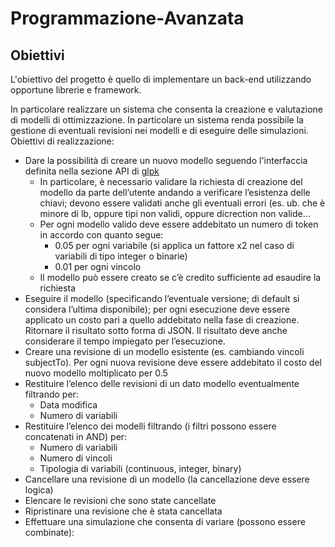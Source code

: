 # Programmazione-Avanzata

## Obiettivi

L'obiettivo del progetto è quello di implementare un back-end utilizzando opportune librerie e framework.

In particolare realizzare un sistema che consenta la creazione e valutazione di modelli di ottimizzazione. In particolare un sistema renda possibile la gestione di eventuali revisioni nei modelli e di eseguire delle simulazioni. Obiettivi di realizzazione:

- Dare la possibilità di creare un nuovo modello seguendo l'interfaccia definita nella sezione API di [glpk](https://github.com/jvail/glpk.js)
  - In particolare, è necessario validare la richiesta di creazione del modello da parte dell’utente andando a verificare l’esistenza delle chiavi; devono essere validati anche gli eventuali errori (es. ub. che è minore di lb, oppure tipi non validi, oppure dicrection non valide…
  - Per ogni modello valido deve essere addebitato un numero di token in accordo con quanto segue:
    - 0.05 per ogni variabile (si applica un fattore x2 nel caso di variabili di tipo integer o binarie)
    - 0.01 per ogni vincolo
  - Il modello può essere creato se c’è credito sufficiente ad esaudire la richiesta
- Eseguire il modello (specificando l’eventuale versione; di default si considera l’ultima disponibile); per ogni esecuzione deve essere applicato un costo pari a quello addebitato nella fase di creazione. Ritornare il risultato sotto forma di JSON. Il risultato deve anche considerare il tempo impiegato per l’esecuzione.
- Creare una revisione di un modello esistente (es. cambiando vincoli subjectTo). Per ogni nuova revisione deve essere addebitato il costo del nuovo modello moltiplicato per 0.5
- Restituire l’elenco delle revisioni di un dato modello eventualmente filtrando per:
  - Data modifica
  - Numero di variabili
- Restituire l’elenco dei modelli filtrando (i filtri possono essere concatenati in AND) per:
  - Numero di variabili
  - Numero di vincoli
  - Tipologia di variabili (continuous, integer, binary)
- Cancellare una revisione di un modello (la cancellazione deve essere logica)
- Elencare le revisioni che sono state cancellate
- Ripristinare una revisione che è stata cancellata
- Effettuare una simulazione che consenta di variare (possono essere combinate):
